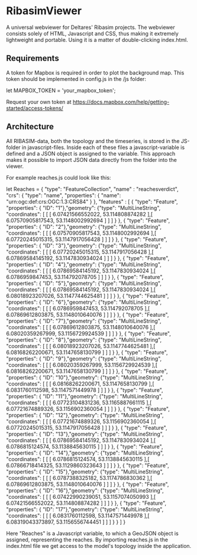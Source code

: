 # RibasimViewer
A universal webviewer for Deltares' Ribasim projects.
The webviewer consists solely of HTML, Javascript and CSS, thus making it extremely lightweight and portable. 
Using it is a matter of double-clicking index.html.

## Requirements
A token for Mapbox is required in order to plot the background map. This token should be implemented in config.js in the /js folder:

let MAPBOX_TOKEN = 'your_mapbox_token';

Request your own token at https://docs.mapbox.com/help/getting-started/access-tokens/

## Architecture
All RIBASIM-data, both the topology and the timeseries, is stored in the JS-folder in javascript-files. 
Inside each of these files a javascript-variable is defined and a JSON object is assigned to the variable.
This approach makes it possible to import JSON data directly from the folder into the viewer.

For example reaches.js could look like this:

let Reaches = 
{
"type": "FeatureCollection", 
"name" :  "reachesverdict",
"crs": { "type": "name", "properties": { "name": "urn:ogc:def:crs:OGC:1.3:CRS84" } },
"features" :  [
{ "type": "Feature", "properties": { "ID": "1"},"geometry": {"type": "MultiLineString", "coordinates": [ [ [ 6.07421566552022, 53.114808874282 ],[ 6.07570905817543, 53.1148002992694 ] ] ] } },
{ "type": "Feature", "properties": { "ID": "2"},"geometry": {"type": "MultiLineString", "coordinates": [ [ [ 6.07570905817543, 53.1148002992694 ],[ 6.07720245015315, 53.1147917056428 ] ] ] } },
{ "type": "Feature", "properties": { "ID": "3"},"geometry": {"type": "MultiLineString", "coordinates": [ [ [ 6.07720245015315, 53.1147917056428 ],[ 6.07869584145192, 53.1147830934024 ] ] ] } },
{ "type": "Feature", "properties": { "ID": "4"},"geometry": {"type": "MultiLineString", "coordinates": [ [ [ 6.07869584145192, 53.1147830934024 ],[ 6.0786959847453, 53.114792078705 ] ] ] } },
{ "type": "Feature", "properties": { "ID": "5"},"geometry": {"type": "MultiLineString", "coordinates": [ [ [ 6.07869584145192, 53.1147830934024 ],[ 6.08018923207026, 53.1147744625481 ] ] ] } },
{ "type": "Feature", "properties": { "ID": "6"},"geometry": {"type": "MultiLineString", "coordinates": [ [ [ 6.0786959847453, 53.114792078705 ],[ 6.07869612803875, 53.1148010640076 ] ] ] } },
{ "type": "Feature", "properties": { "ID": "7"},"geometry": {"type": "MultiLineString", "coordinates": [ [ [ 6.07869612803875, 53.1148010640076 ],[ 6.08020359267999, 53.1156729924539 ] ] ] } },
{ "type": "Feature", "properties": { "ID": "8"},"geometry": {"type": "MultiLineString", "coordinates": [ [ [ 6.08018923207026, 53.1147744625481 ],[ 6.08168262200671, 53.1147658130799 ] ] ] } },
{ "type": "Feature", "properties": { "ID": "9"},"geometry": {"type": "MultiLineString", "coordinates": [ [ [ 6.08020359267999, 53.1156729924539 ],[ 6.08168262200671, 53.1147658130799 ] ] ] } },
{ "type": "Feature", "properties": { "ID": "10"},"geometry": {"type": "MultiLineString", "coordinates": [ [ [ 6.08168262200671, 53.1147658130799 ],[ 6.0831760112598, 53.1147571449978 ] ] ] } },
{ "type": "Feature", "properties": { "ID": "11"},"geometry": {"type": "MultiLineString", "coordinates": [ [ [ 6.07723104831236, 53.1165887661115 ],[ 6.07721674889326, 53.1156902360054 ] ] ] } },
{ "type": "Feature", "properties": { "ID": "12"},"geometry": {"type": "MultiLineString", "coordinates": [ [ [ 6.07721674889326, 53.1156902360054 ],[ 6.07720245015315, 53.1147917056428 ] ] ] } },
{ "type": "Feature", "properties": { "ID": "13"},"geometry": {"type": "MultiLineString", "coordinates": [ [ [ 6.07869584145192, 53.1147830934024 ],[ 6.0786815124574, 53.1138845630115 ] ] ] } },
{ "type": "Feature", "properties": { "ID": "14"},"geometry": {"type": "MultiLineString", "coordinates": [ [ [ 6.0786815124574, 53.1138845630115 ],[ 6.07866718414325, 53.1129860323643 ] ] ] } },
{ "type": "Feature", "properties": { "ID": "15"},"geometry": {"type": "MultiLineString", "coordinates": [ [ [ 6.0787388325182, 53.1174786830362 ],[ 6.07869612803875, 53.1148010640076 ] ] ] } },
{ "type": "Feature", "properties": { "ID": "16"},"geometry": {"type": "MultiLineString", "coordinates": [ [ [ 6.07422990239051, 53.1157074050993 ],[ 6.07421566552022, 53.114808874282 ] ] ] } },
{ "type": "Feature", "properties": { "ID": "17"},"geometry": {"type": "MultiLineString", "coordinates": [ [ [ 6.0831760112598, 53.1147571449978 ],[ 6.08319043373897, 53.1156556744451 ] ] ] } }
]
}

Here "Reaches" is a Javascript variable, to which a GeoJSON object is assigned, representing the reaches. 
By importing reaches.js in the index.html file we get access to the model's topology inside the application.


